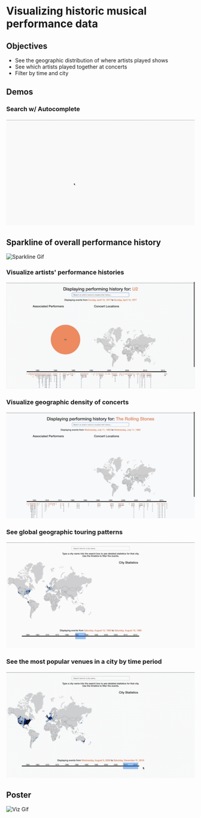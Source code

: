 # Visualizing historic musical performance data

## Objectives

* See the geographic distribution of where artists played shows
* See which artists played together at concerts
* Filter by time and city

## Demos

### Search w/ Autocomplete
![Search Gif](https://github.com/zachmaurer/tour-viz/raw/master/assets/search.gif)


## Sparkline of overall performance history
![Sparkline Gif](https://github.com/zachmaurer/tour-viz/raw/master/assets/timline.gif)

### Visualize artists' performance histories
![Viz Gif ](https://github.com/zachmaurer/tour-viz/raw/master/assets/filter.gif)

### Visualize geographic density of concerts
![Viz Gif ](https://github.com/zachmaurer/tour-viz/raw/master/assets/stones.gif)

### See global geographic touring patterns
![Viz Gif](https://github.com/zachmaurer/tour-viz/raw/master/assets/aggregate.gif)

### See the most popular venues in a city by time period
![Viz Gif](https://github.com/zachmaurer/tour-viz/raw/master/assets/city.gif)

## Poster
![Viz Gif](https://github.com/zachmaurer/tour-viz/raw/master/assets/poster.jpg)


